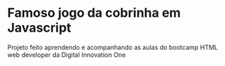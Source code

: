 # Famoso jogo da cobrinha em Javascript

Projeto feito aprendendo e acompanhando as aulas do bootcamp HTML web developer da Digital Innovation One
